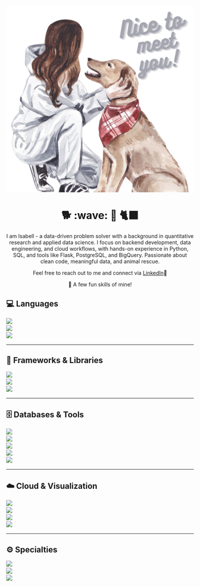 ![Header](https://raw.githubusercontent.com/isabellsiruo/isabellsiruo/main/you!.png "Header")
<h1 align='center'> 🐕 :wave: 👧 🐈‍⬛ </h1>
<p align='center'>
I am Isabell - a data-driven problem solver with a background in quantitative research and applied data science. I focus on backend development, data engineering, and cloud workflows, with hands-on experience in Python, SQL, and tools like Flask, PostgreSQL, and BigQuery. Passionate about clean code, meaningful data, and animal rescue.
</p>
<p align='center'>Feel free to reach out to me and connect via <a href="https://www.linkedin.com/in/isabell-sophie-ventouris/">LinkedIn</a>🙂</p>

<p align='center'>
💪 A few fun skills of mine! 
</p>

## 💻 Languages  
![](https://img.shields.io/badge/Code-Python-informational?style=flat&logo=python&logoColor=white&color=2bbc8a)  
![](https://img.shields.io/badge/Code-SQL-informational?style=flat&logo=postgresql&logoColor=white&color=2bbc8a)  
![](https://img.shields.io/badge/Code-JavaScript-informational?style=flat&logo=javascript&logoColor=white&color=2bbc8a)

---

## 🧰 Frameworks & Libraries  
![](https://img.shields.io/badge/Framework-Flask-informational?style=flat&logo=flask&logoColor=white&color=2bbc8a)  
![](https://img.shields.io/badge/Framework-FastAPI-informational?style=flat&logo=fastapi&logoColor=white&color=2bbc8a)  
![](https://img.shields.io/badge/Framework-Express.js-informational?style=flat&logo=express&logoColor=white&color=2bbc8a)

---

## 🗄️ Databases & Tools  
![](https://img.shields.io/badge/Database-PostgreSQL-informational?style=flat&logo=postgresql&logoColor=white&color=2bbc8a)  
![](https://img.shields.io/badge/ORM-Prisma-informational?style=flat&logo=prisma&logoColor=white&color=2bbc8a)  
![](https://img.shields.io/badge/Tool-Git-informational?style=flat&logo=git&logoColor=white&color=2bbc8a)  
![](https://img.shields.io/badge/Tool-Postman-informational?style=flat&logo=postman&logoColor=white&color=2bbc8a)  
![](https://img.shields.io/badge/Tool-Docker-informational?style=flat&logo=docker&logoColor=white&color=2bbc8a)

---

## ☁️ Cloud & Visualization  
![](https://img.shields.io/badge/Visualization-Tableau-informational?style=flat&logo=tableau&logoColor=white&color=2bbc8a)  
![](https://img.shields.io/badge/Visualization-Power%20BI-informational?style=flat&logo=powerbi&logoColor=white&color=2bbc8a)  
![](https://img.shields.io/badge/Cloud-Google%20Cloud-informational?style=flat&logo=googlecloud&logoColor=white&color=2bbc8a)  
![](https://img.shields.io/badge/Cloud-AWS-informational?style=flat&logo=amazonaws&logoColor=white&color=2bbc8a)

---

## ⚙️ Specialties  
![](https://img.shields.io/badge/Specialty-JWT%20Auth-informational?style=flat&color=2bbc8a)  
![](https://img.shields.io/badge/Specialty-ETL%20Pipelines-informational?style=flat&color=2bbc8a)  
![](https://img.shields.io/badge/Specialty-ML%20Deployment-informational?style=flat&color=2bbc8a)

